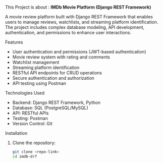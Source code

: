 This Project is about :
**IMDb Movie Platform (Django REST Framework)**

A movie review platform built with Django REST Framework that enables users to manage reviews, watchlists, and streaming platform identification. The project includes complex database modeling, API development, authentication, and permissions to enhance user interactions.

 Features  
- User authentication and permissions (JWT-based authentication)  
- Movie review system with rating and comments  
- Watchlist management  
- Streaming platform identification  
- RESTful API endpoints for CRUD operations  
- Secure authentication and authorization  
- API testing using Postman  

 Technologies Used  
- Backend: Django REST Framework, Python  
- Database: SQL (PostgreSQL/MySQL)  
- API: RESTful APIs  
- Testing: Postman  
- Version Control: Git  

 Installation  
1. Clone the repository:  
   ```bash
   git clone <repo-link>
   cd imdb-drf
